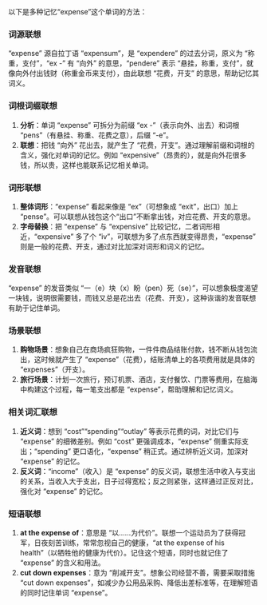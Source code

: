 以下是多种记忆“expense”这个单词的方法：

### 词源联想
“expense” 源自拉丁语 “expensum”，是 “expendere” 的过去分词，原义为 “称重，支付”，“ex -” 有 “向外” 的意思，“pendere” 表示 “悬挂，称重，支付”，就像向外付出钱财（称重金币来支付），由此联想 “花费，开支” 的意思，帮助记忆其词义。

### 词根词缀联想
1. **分析**：单词 “expense” 可拆分为前缀 “ex -”（表示向外、出去）和词根 “pens”（有悬挂、称重、花费之意），后缀 “-e”。
2. **联想**：把钱 “向外” 花出去，就产生了 “花费，开支”。通过理解前缀和词根的含义，强化对单词的记忆。例如 “expensive”（昂贵的），就是向外花很多钱，所以贵，这样也能联系记忆相关单词。

### 词形联想
1. **整体词形**：“expense” 看起来像是 “ex”（可想象成 “exit”，出口）加上 “pense”。可以联想从钱包这个“出口”不断拿出钱，对应花费、开支的意思。
2. **字母替换**：把 “expense” 与 “expensive” 比较记忆，二者词形相近，“expensive” 多了个 “iv”，可联想为多了点东西就变得昂贵，“expense” 则是一般的花费、开支，通过对比加深对词形和词义的记忆。

### 发音联想
“expense” 的发音类似 “一（e）块（x）盼（pen）死（se）”，可以想象极度渴望一块钱，说明很需要钱，而钱又总是花出去（花费、开支），这种诙谐的发音联想有助于记住单词。

### 场景联想
1. **购物场景**：想象自己在商场疯狂购物，一件件商品结账付款，钱不断从钱包流出，这时候就产生了 “expense”（花费），结账清单上的各项费用就是具体的 “expenses”（开支）。
2. **旅行场景**：计划一次旅行，预订机票、酒店，支付餐饮、门票等费用，在脑海中构建这个过程，每一笔支出都是 “expense”，帮助理解和记忆词义。

### 相关词汇联想
1. **近义词**：想到 “cost”“spending”“outlay” 等表示花费的词，对比它们与 “expense” 的细微差别。例如 “cost” 更强调成本，“expense” 侧重实际支出；“spending” 更口语化，“expense” 稍正式。通过辨析近义词，加深对 “expense” 的记忆。
2. **反义词**：“income”（收入）是 “expense” 的反义词，联想生活中收入与支出的关系，当收入大于支出，日子过得宽松；反之则紧张，这样通过正反对比，强化对 “expense” 的记忆。

### 短语联想
1. **at the expense of**：意思是 “以……为代价”。联想一个运动员为了获得冠军，日夜刻苦训练，常常忽视自己的健康，“at the expense of his health”（以牺牲他的健康为代价）。记住这个短语，同时也就记住了 “expense” 的含义和用法。
2. **cut down expenses**：意为 “削减开支”。想象公司经营不善，需要采取措施 “cut down expenses”，如减少办公用品采购、降低出差标准等，在理解短语的同时记住单词 “expense”。 